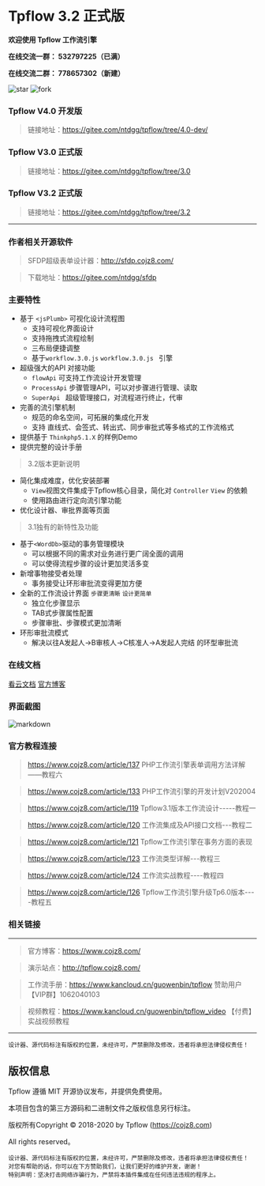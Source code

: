 # Tpflow 3.2 正式版

**欢迎使用 Tpflow 工作流引擎**

**在线交流一群：   532797225（已满）**

**在线交流二群：   778657302（新建）**



![star](https://gitee.com/ntdgg/tpflow/badge/star.svg?theme=gvp "tpflow") ![fork](https://gitee.com/ntdgg/tpflow/badge/fork.svg?theme=gvp "tpflow") 

### Tpflow V4.0 开发版

> 链接地址：https://gitee.com/ntdgg/tpflow/tree/4.0-dev/

### Tpflow V3.0 正式版

> 链接地址：https://gitee.com/ntdgg/tpflow/tree/3.0

### Tpflow V3.2 正式版

> 链接地址：https://gitee.com/ntdgg/tpflow/tree/3.2

----
### 作者相关开源软件


> SFDP超级表单设计器：http://sfdp.cojz8.com/

> 下载地址：https://gitee.com/ntdgg/sfdp


### 主要特性

+ 基于  `<jsPlumb>` 可视化设计流程图
    + 支持可视化界面设计
    + 支持拖拽式流程绘制
    + 三布局便捷调整
    + 基于`workflow.3.0.js` `workflow.3.0.js ` 引擎
+ 超级强大的API 对接功能
    + `flowApi` 可支持工作流设计开发管理
    + `ProcessApi` 步骤管理API，可以对步骤进行管理、读取
    + `SuperApi ` 超级管理接口，对流程进行终止，代审
+ 完善的流引擎机制
    + 规范的命名空间，可拓展的集成化开发
    + 支持 直线式、会签式、转出式、同步审批式等多格式的工作流格式
+ 提供基于 `Thinkphp5.1.X` 的样例Demo
+ 提供完整的设计手册

>3.2版本更新说明
*   简化集成难度，优化安装部署
    * `View`视图文件集成于Tpflow核心目录，简化对 `Controller` `View` 的依赖
	* 使用路由进行定向流引擎功能
*   优化设计器、审批界面等页面

>3.1独有的新特性及功能

*   基于`<WordDb>`驱动的事务管理模块
    * 可以根据不同的需求对业务进行更广阔全面的调用
    * 可以使得流程步骤的设计更加灵活多变
*  新增事物接受者处理
    * 事务接受让环形审批流变得更加方便
*  全新的工作流设计界面  `步骤更清晰` `设计更简单`
    * 独立化步骤显示
    * TAB式步骤属性配置
    * 步骤审批、步骤模式更加清晰
 *  环形审批流模式
    * 解决以往A发起人->B审核人->C核准人->A发起人完结 的环型审批流

### 在线文档

[看云文档](https://www.kancloud.cn/guowenbin/tpflow "安装手册")   [官方博客](https://www.cojz8.com/ "官方博客")

### 界面截图

![markdown](https://img.kancloud.cn/42/7a/427adc1dcc2ff3ffb52087b1cfde346b_1366x622.png)


### 官方教程连接

> https://www.cojz8.com/article/137   PHP工作流引擎表单调用方法详解——教程六

> https://www.cojz8.com/article/133   PHP工作流引擎的开发计划V202004

> https://www.cojz8.com/article/119   Tpflow3.1版本工作流设计-----教程一

> https://www.cojz8.com/article/120   工作流集成及API接口文档---教程二

> https://www.cojz8.com/article/121   Tpflow工作流引擎在事务方面的表现

> https://www.cojz8.com/article/123   工作流类型详解---教程三

> https://www.cojz8.com/article/124   工作流实战教程----教程四

> https://www.cojz8.com/article/126   Tpflow工作流引擎升级Tp6.0版本----教程五



### 相关链接
---

> 官方博客：https://www.cojz8.com/

> 演示站点：http://tpflow.cojz8.com/   

> 工作流手册：https://www.kancloud.cn/guowenbin/tpflow  赞助用户【VIP群】1062040103

> 视频教程：https://www.kancloud.cn/guowenbin/tpflow_video 【付费】实战视频教程

---
~~~
设计器、源代码标注有版权的位置，未经许可，严禁删除及修改，违者将承担法律侵权责任！
~~~

## 版权信息

Tpflow 遵循 MIT 开源协议发布，并提供免费使用。

本项目包含的第三方源码和二进制文件之版权信息另行标注。

版权所有Copyright © 2018-2020 by Tpflow (https://cojz8.com)

All rights reserved。

~~~
设计器、源代码标注有版权的位置，未经许可，严禁删除及修改，违者将承担法律侵权责任！
对您有帮助的话，你可以在下方赞助我们，让我们更好的维护开发，谢谢！
特别声明：坚决打击网络诈骗行为，严禁将本插件集成在任何违法违规的程序上。
~~~